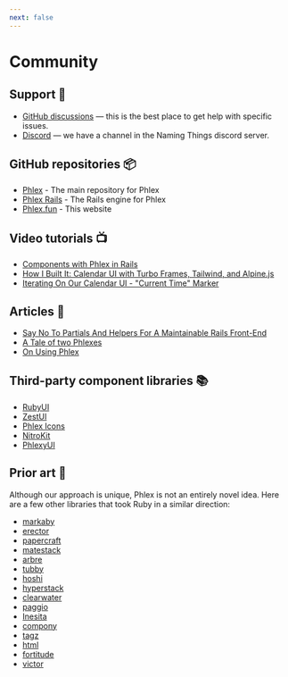 ```yaml
---
next: false
---
```


# Community

## Support 👋

- [GitHub discussions](https://github.com/orgs/phlex-ruby/discussions) — this is the best place to get help with specific issues.
- [Discord](https://discord.gg/p7C9SWS8Sa) — we have a channel in the Naming Things discord server.

## GitHub repositories 📦

- [Phlex](https://github.com/phlex-ruby/phlex) - The main repository for Phlex
- [Phlex Rails](https://github.com/phlex-ruby/phlex-rails) - The Rails engine for Phlex
- [Phlex.fun](https://github.com/phlex-ruby/phlex.fun) - This website

## Video tutorials 📺

- [Components with Phlex in Rails](https://www.youtube.com/watch?v=l4bQSfqZZfQ)
- [How I Built It: Calendar UI with Turbo Frames, Tailwind, and Alpine.js](https://www.youtube.com/watch?v=KWA3qCGRP5g&t=1s)
- [Iterating On Our Calendar UI - "Current Time" Marker](https://www.youtube.com/watch?v=wNnRpmhw_Ks)

## Articles 📝

- [Say No To Partials And Helpers For A Maintainable Rails Front-End](https://judoscale.com/blog/phlex-not-erb)
- [A Tale of two Phlexes](https://blog.willcosgrove.com/a-tale-of-two-phlexes)
- [On Using Phlex](https://katafrakt.me/2023/10/03/on-using-phlex/)

## Third-party component libraries 📚

- [RubyUI](https://rubyui.com)
- [ZestUI](https://zestui.com)
- [Phlex Icons](https://github.com/AliOsm/phlex-icons)
- [NitroKit](https://nitrokit.dev)
- [PhlexyUI](https://phlexyui.com)

## Prior art 🎨

Although our approach is unique, Phlex is not an entirely novel idea. Here are a few other libraries that took Ruby in a similar direction:

- [markaby](https://github.com/markaby/markaby)
- [erector](https://github.com/erector/erector)
- [papercraft](https://github.com/digital-fabric/papercraft)
- [matestack](https://github.com/matestack/matestack-ui-core)
- [arbre](https://github.com/activeadmin/arbre)
- [tubby](https://github.com/judofyr/tubby)
- [hoshi](https://github.com/pete/hoshi)
- [hyperstack](https://github.com/hyperstack-org/hyperstack)
- [clearwater](https://github.com/clearwater-rb/clearwater)
- [paggio](https://github.com/opal/paggio)
- [Inesita](https://github.com/inesita-rb/inesita)
- [compony](https://github.com/kalsan/compony)
- [tagz](https://github.com/ahoward/tagz)
- [html](https://github.com/ismasan/html)
- [fortitude](https://github.com/ageweke/fortitude)
- [victor](https://victor.dannyb.co)
